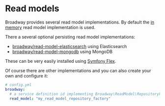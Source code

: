 # Read models

Broadway provides several read model implementations.
By default the [in memory](https://github.com/broadway/broadway/tree/master/src/Broadway/ReadModel/InMemory) 
read model implementation is used.

There a several optional persisting read model implementations:
* [broadway/read-model-elasticsearch](https://github.com/broadway/read-model-elasticsearch) using Elasticsearch
* [broadway/read-model-mongodb](https://github.com/broadway/read-model-mongodb) using MongoDB

These can be very easily installed using [Symfony Flex](https://github.com/symfony/flex).

Of course there are other implementations and you can also create your own and configure it:

```yaml
# config.yml
broadway:
  # a service definition id implementing Broadway\ReadModel\RepositoryFactory
  read_model: "my_read_model_repository_factory"
```
